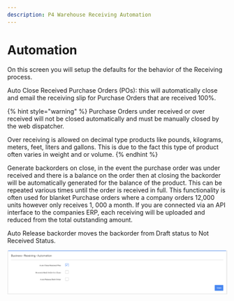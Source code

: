 ```yaml
---
description: P4 Warehouse Receiving Automation
---
```


# Automation

On this screen you will setup the defaults for the behavior of the Receiving process.

Auto Close Received Purchase Orders (POs): this will automatically close and email the receiving slip for Purchase Orders that are received 100%.&#x20;

{% hint style="warning" %}
Purchase Orders under received or over received will not be closed automatically and must be manually closed by the web dispatcher.

Over receiving is allowed on decimal type products like pounds, kilograms, meters, feet, liters and gallons. This is due to the fact this type of product often varies in weight and or volume.
{% endhint %}

Generate backorders on close, in the event the purchase order was under received and there is a balance on the order then at closing the backorder will be automatically generated for the balance of the product. This can be repeated various times until the order is received in full. This functionality is often used for blanket Purchase orders where a company orders 12,000 units however only receives 1, 000 a month. If you are connected via an API interface to the companies ERP, each receiving will be uploaded and reduced from the total outstanding amount.&#x20;

Auto Release backorder moves the backorder from Draft status to Not Received Status.

![](<../../../.gitbook/assets/image (44).png>)

